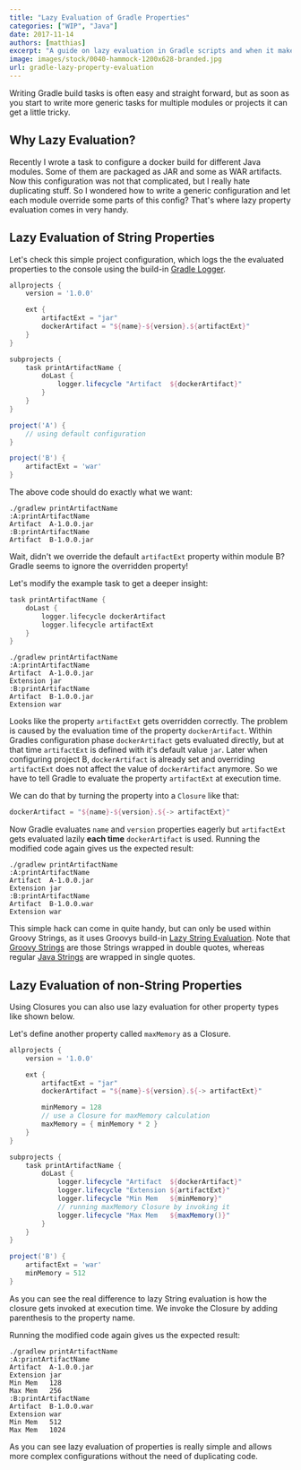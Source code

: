 ```yaml
---
title: "Lazy Evaluation of Gradle Properties"
categories: ["WIP", "Java"]
date: 2017-11-14
authors: [matthias]
excerpt: "A guide on lazy evaluation in Gradle scripts and when it makes sense to use it."
image: images/stock/0040-hammock-1200x628-branded.jpg
url: gradle-lazy-property-evaluation
---
```




Writing Gradle build tasks is often easy and straight forward, but as soon as you start to write more generic tasks for multiple modules or projects it can get a little tricky.

## Why Lazy Evaluation?

Recently I wrote a task to configure a docker build for different Java modules. Some of them are packaged as JAR and some as WAR artifacts.
Now this configuration was not that complicated, but I really hate duplicating stuff. So I wondered how to write a generic configuration and let each module override some parts of this config? That's where lazy property evaluation comes in very handy.

## Lazy Evaluation of String Properties

Let's check this simple project configuration, which logs the the evaluated properties to the console using the build-in [Gradle Logger](https://docs.gradle.org/current/userguide/logging.html).
```groovy
allprojects {
    version = '1.0.0'

    ext {
        artifactExt = "jar"
        dockerArtifact = "${name}-${version}.${artifactExt}"
    }
}

subprojects {
    task printArtifactName {
        doLast {
            logger.lifecycle "Artifact  ${dockerArtifact}"
        }
    }
}

project('A') {
    // using default configuration
}

project('B') {
    artifactExt = 'war'
}

```

The above code should do exactly what we want:
```text
./gradlew printArtifactName
:A:printArtifactName
Artifact  A-1.0.0.jar
:B:printArtifactName
Artifact  B-1.0.0.jar
```

Wait, didn't we override the default `artifactExt` property within module B? Gradle seems to ignore the overridden property!

Let's modify the example task to get a deeper insight:

```groovy
task printArtifactName {
    doLast {
        logger.lifecycle dockerArtifact
        logger.lifecycle artifactExt
    }
}
```

```text
./gradlew printArtifactName
:A:printArtifactName
Artifact  A-1.0.0.jar
Extension jar
:B:printArtifactName
Artifact  B-1.0.0.jar
Extension war
```

Looks like the property `artifactExt` gets overridden correctly. The problem is caused by the evaluation time of the property `dockerArtifact`. Within Gradles configuration phase `dockerArtifact` gets evaluated directly, but at that time `artifactExt` is defined with it's default value `jar`. Later when configuring project B, `dockerArtifact` is already set and overriding `artifactExt` does not affect the value of `dockerArtifact` anymore. So we have to tell Gradle to evaluate the property `artifactExt` at execution time.

We can do that by turning the property into a `Closure` like that:
```groovy
dockerArtifact = "${name}-${version}.${-> artifactExt}"
```

Now Gradle evaluates `name` and `version` properties eagerly but `artifactExt` gets evaluated lazily **each time** `dockerArtifact` is used.
Running the modified code again gives us the expected result:
```text
./gradlew printArtifactName
:A:printArtifactName
Artifact  A-1.0.0.jar
Extension jar
:B:printArtifactName
Artifact  B-1.0.0.war
Extension war
```

This simple hack can come in quite handy, but can only be used within Groovy Strings, as it uses Groovys build-in [Lazy String Evaluation](http://docs.groovy-lang.org/latest/html/documentation/#_special_case_of_interpolating_closure_expressions). Note that [Groovy Strings](http://docs.groovy-lang.org/latest/html/documentation/#_double_quoted_string) are those Strings wrapped in double quotes, whereas regular [Java Strings](http://docs.groovy-lang.org/latest/html/documentation/#_single_quoted_string) are wrapped in single quotes.

## Lazy Evaluation of non-String Properties

Using Closures you can also use lazy evaluation for other property types like shown below.

Let's define another property called `maxMemory` as a Closure. 

```groovy
allprojects {
    version = '1.0.0'

    ext {
        artifactExt = "jar"
        dockerArtifact = "${name}-${version}.${-> artifactExt}"

        minMemory = 128
        // use a Closure for maxMemory calculation
        maxMemory = { minMemory * 2 }
    }
}

subprojects {
    task printArtifactName {
        doLast {
            logger.lifecycle "Artifact  ${dockerArtifact}"
            logger.lifecycle "Extension ${artifactExt}"
            logger.lifecycle "Min Mem   ${minMemory}"
            // running maxMemory Closure by invoking it
            logger.lifecycle "Max Mem   ${maxMemory()}"
        }
    }
}

project('B') {
    artifactExt = 'war'
    minMemory = 512
}
```

As you can see the real difference to lazy String evaluation is how the closure gets invoked at execution time. We invoke the Closure by adding parenthesis to the property name.

Running the modified code again gives us the expected result:

```text
./gradlew printArtifactName
:A:printArtifactName
Artifact  A-1.0.0.jar
Extension jar
Min Mem   128
Max Mem   256
:B:printArtifactName
Artifact  B-1.0.0.war
Extension war
Min Mem   512
Max Mem   1024
```

As you can see lazy evaluation of properties is really simple and allows more complex configurations without the need of duplicating code.
